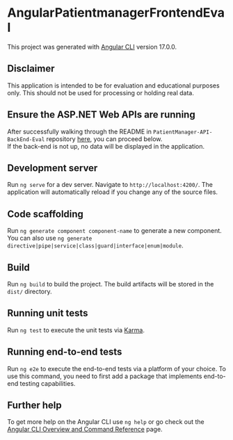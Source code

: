 # AngularPatientmanagerFrontendEval

This project was generated with [Angular CLI](https://github.com/angular/angular-cli) version 17.0.0.

## Disclaimer
This application is intended to be for evaluation and educational purposes only. This should not be used for processing or holding real data.

## Ensure the ASP.NET Web APIs are running
After successfully walking through the README in `PatientManager-API-BackEnd-Eval` repository [here](https://github.com/emilcobarrubia/PatientManager-API-BackEnd-Eval), you can proceed below.  
If the back-end is not up, no data will be displayed in the application.

## Development server

Run `ng serve` for a dev server. Navigate to `http://localhost:4200/`. The application will automatically reload if you change any of the source files.

## Code scaffolding

Run `ng generate component component-name` to generate a new component. You can also use `ng generate directive|pipe|service|class|guard|interface|enum|module`.

## Build

Run `ng build` to build the project. The build artifacts will be stored in the `dist/` directory.

## Running unit tests

Run `ng test` to execute the unit tests via [Karma](https://karma-runner.github.io).

## Running end-to-end tests

Run `ng e2e` to execute the end-to-end tests via a platform of your choice. To use this command, you need to first add a package that implements end-to-end testing capabilities.

## Further help

To get more help on the Angular CLI use `ng help` or go check out the [Angular CLI Overview and Command Reference](https://angular.io/cli) page.

